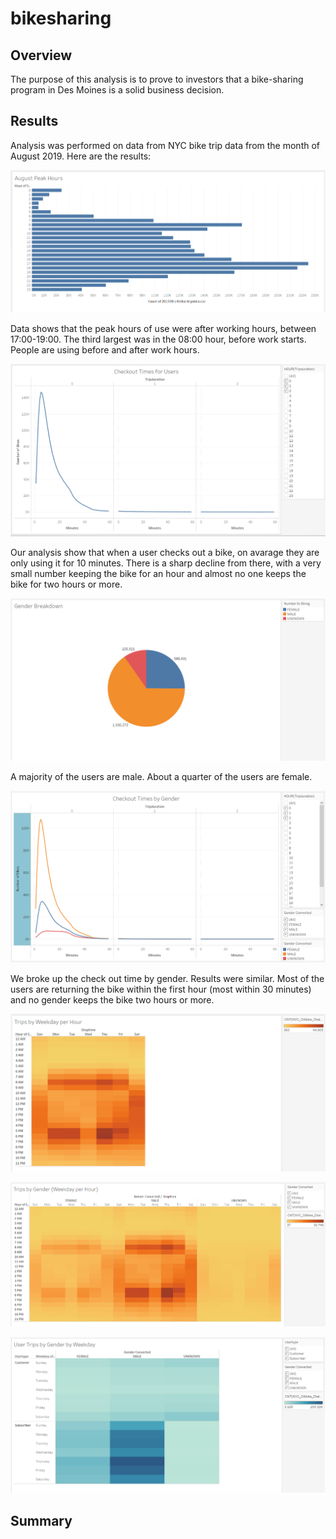 # bikesharing

## Overview
The purpose of this analysis is to prove to investors that a bike-sharing program in Des Moines is a solid business decision.

## Results
Analysis was performed on data from NYC bike trip data from the month of August 2019. Here are the results:

![August Peak Hours](August_Peak_Hours.PNG)

Data shows that the peak hours of use were after working hours, between 17:00-19:00. The third largest was in the 08:00 hour, before work starts. People are using before and after work hours.

![Check Out Times for Users](Check_Out_Times_For_Users.PNG)

Our analysis show that when a user checks out a bike, on avarage they are only using it for 10 minutes. There is a sharp decline from there, with a very small number keeping the bike for an hour and almost no one keeps the bike for two hours or more.

![Gender Breakdown](Gender_Breakdown.PNG)

A majority of the users are male. About a quarter of the users are female.

![Checkout Times by Gender](Checkout_Times_by_Gender.PNG)

We broke up the check out time by gender. Results were similar. Most of the users are returning the bike within the first hour (most within 30 minutes) and no gender keeps the bike two hours or more. 

![Trips by Weekday per Hour](Trips_by_Weekday_per_Hour.PNG)

![Trips by Gender (Weekday per Hour)](Trips_by_Gender_Weekday_per_hour.PNG)

![User Trips by Gender by Weekday](User_Trips_by_Gender_by_Weekday.PNG)

## Summary
